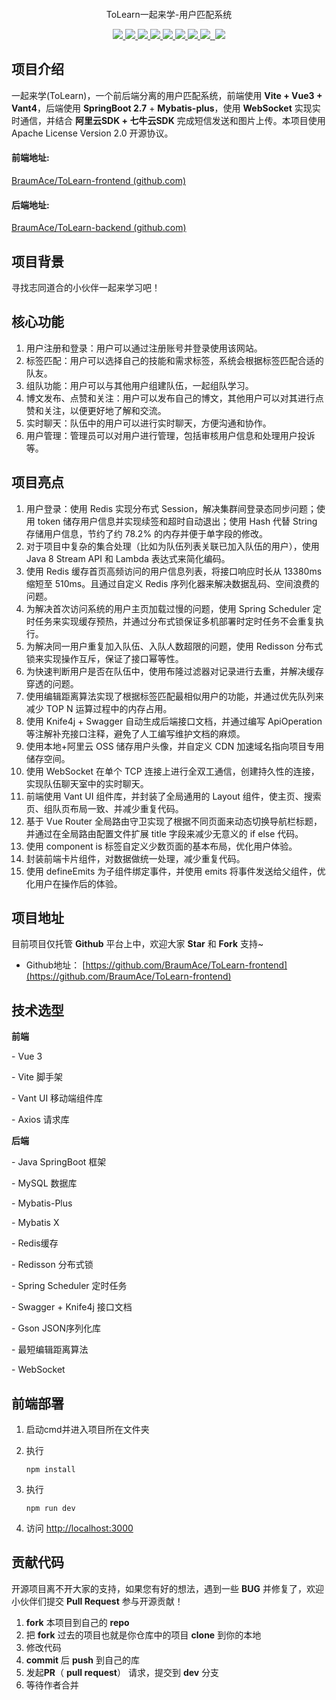 <p align="center">
	<img src="" alt="" style="zoom:50%;" align="center" />
</p>
<p align=center>ToLearn一起来学-用户匹配系统</p>
<p align="center">
	<a target="_blank" href="https://github.com/BraumAce/ToLearn-backend">
    	<img src="https://img.shields.io/badge/license-Apache%202.0-blue"></img>
        <img src="https://img.shields.io/badge/Node-20.12.2-green"></img>
        <img src="https://img.shields.io/badge/Vue-3.4.21-green"></img>
		<img src="https://img.shields.io/badge/Vant-3.8.8-green"></img>
        <img src="https://img.shields.io/badge/vite-5.2.0-green"></img>
		<img src="https://img.shields.io/badge/qs-6.12.0-green"></img>
		<img src="https://img.shields.io/badge/Vue--Router-6.12.0-green"></img>
		<img src="https://img.shields.io/badge/TypeScript-5.2.2-green"></img>
		<img src=""></img>
		<img src="https://img.shields.io/badge/Axios-1.6.8-green"></img>
	</a>
</p>



## 项目介绍

一起来学(ToLearn)，一个前后端分离的用户匹配系统，前端使用 **Vite + Vue3 + Vant4**，后端使用 **SpringBoot 2.7** + **Mybatis-plus**，使用 **WebSocket** 实现实时通信，并结合 **阿里云SDK + 七牛云SDK** 完成短信发送和图片上传。本项目使用 Apache License Version 2.0 开源协议。

#### 前端地址:

[BraumAce/ToLearn-frontend (github.com)](https://github.com/BraumAce/ToLearn-frontend)

#### 后端地址:

[BraumAce/ToLearn-backend (github.com)](https://github.com/BraumAce/ToLearn-backend)

## 项目背景

寻找志同道合的小伙伴一起来学习吧！

## 核心功能

1. 用户注册和登录：用户可以通过注册账号并登录使用该网站。
2. 标签匹配：用户可以选择自己的技能和需求标签，系统会根据标签匹配合适的队友。
3. 组队功能：用户可以与其他用户组建队伍，一起组队学习。
4. 博文发布、点赞和关注：用户可以发布自己的博文，其他用户可以对其进行点赞和关注，以便更好地了解和交流。
5. 实时聊天：队伍中的用户可以进行实时聊天，方便沟通和协作。
6. 用户管理：管理员可以对用户进行管理，包括审核用户信息和处理用户投诉等。

## 项目亮点

1. 用户登录：使用 Redis 实现分布式 Session，解决集群间登录态同步问题；使用 token 储存用户信息并实现续签和超时自动退出；使用 Hash 代替 String 存储用户信息，节约了约 78.2% 的内存并便于单字段的修改。
2. 对于项目中复杂的集合处理（比如为队伍列表关联已加入队伍的用户），使用 Java 8 Stream API 和 Lambda 表达式来简化编码。
3. 使用 Redis 缓存首页高频访问的用户信息列表，将接口响应时长从 13380ms 缩短至 510ms。且通过自定义 Redis 序列化器来解决数据乱码、空间浪费的问题。
4. 为解决首次访问系统的用户主页加载过慢的问题，使用 Spring Scheduler 定时任务来实现缓存预热，并通过分布式锁保证多机部署时定时任务不会重复执行。
5. 为解决同一用户重复加入队伍、入队人数超限的问题，使用 Redisson 分布式锁来实现操作互斥，保证了接口幂等性。
6. 为快速判断用户是否在队伍中，使用布隆过滤器对记录进行去重，并解决缓存穿透的问题。
7. 使用编辑距离算法实现了根据标签匹配最相似用户的功能，并通过优先队列来减少 TOP N 运算过程中的内存占用。
8. 使用 Knife4j + Swagger 自动生成后端接口文档，并通过编写 ApiOperation 等注解补充接口注释，避免了人工编写维护文档的麻烦。
9. 使用本地+阿里云 OSS 储存用户头像，并自定义 CDN 加速域名指向项目专用储存空间。
10. 使用 WebSocket 在单个 TCP 连接上进行全双工通信，创建持久性的连接，实现队伍聊天室中的实时聊天。
11. 前端使用 Vant UI 组件库，并封装了全局通用的 Layout 组件，使主页、搜索页、组队页布局一致、并减少重复代码。
12. 基于 Vue Router 全局路由守卫实现了根据不同页面来动态切换导航栏标题， 并通过在全局路由配置文件扩展 title 字段来减少无意义的 if else 代码。
13. 使用 component is 标签自定义少数页面的基本布局，优化用户体验。
14. 封装前端卡片组件，对数据做统一处理，减少重复代码。
15. 使用 defineEmits 为子组件绑定事件，并使用 emits 将事件发送给父组件，优化用户在操作后的体验。

## 项目地址

目前项目仅托管 **Github** 平台上中，欢迎大家 **Star** 和 **Fork** 支持~

- Github地址： [https://github.com/BraumAce/ToLearn-frontend](https://github.com/BraumAce/ToLearn-frontend)

## 技术选型

**前端**

\- Vue 3

\- Vite 脚手架

\- Vant UI 移动端组件库

\- Axios 请求库



**后端**

\- Java SpringBoot 框架

\- MySQL 数据库

\- Mybatis-Plus

\- Mybatis X

\- Redis缓存

\- Redisson 分布式锁

\- Spring Scheduler 定时任务

\- Swagger + Knife4j 接口文档

\- Gson JSON序列化库

\- 最短编辑距离算法

\- WebSocket

## 前端部署

1. 启动cmd并进入项目所在文件夹

2. 执行

	```
	npm install
	```

3. 执行

	```
	npm run dev
	```

4. 访问 [http://localhost:3000](https://localhost:3000)

## 贡献代码

开源项目离不开大家的支持，如果您有好的想法，遇到一些 **BUG** 并修复了，欢迎小伙伴们提交 **Pull Request** 参与开源贡献！

1. **fork** 本项目到自己的 **repo**
2. 把 **fork** 过去的项目也就是你仓库中的项目 **clone** 到你的本地
3. 修改代码
4. **commit** 后 **push** 到自己的库
5. 发起**PR**（ **pull request**） 请求，提交到 **dev** 分支
6. 等待作者合并